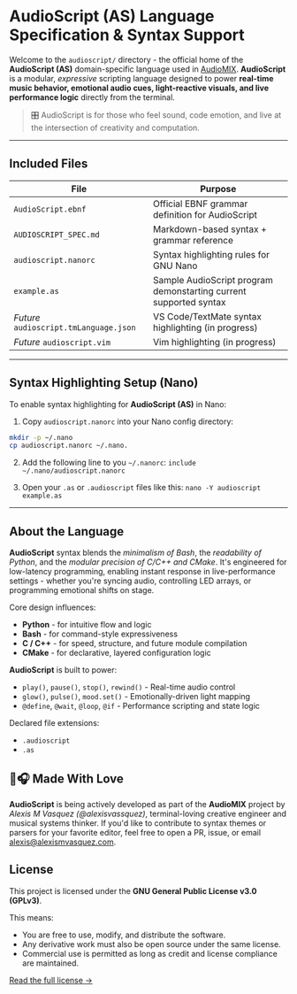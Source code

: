# AudioScript (AS) Language Specification & Syntax Support

Welcome to the `audioscript/` directory - the official home of the **AudioScript (AS)** domain-specific language used in [AudioMIX](https://github.com/alexisvassquez/ai_spotibot_player). **AudioScript** is a modular, *expressive* scripting language designed to power **real-time music behavior, emotional audio cues, light-reactive visuals, and live performance logic** directly from the terminal.

> 🎛️  AudioScript is for those who feel sound, code emotion, and live at the intersection of creativity and computation.

---

## Included Files
| File | Purpose |
| ------ | ---------|
| `AudioScript.ebnf` | Official EBNF grammar definition for AudioScript |
| `AUDIOSCRIPT_SPEC.md` | Markdown-based syntax + grammar reference |
| `audioscript.nanorc` | Syntax highlighting rules for GNU Nano |
| `example.as` | Sample AudioScript program demonstarting current supported syntax |
| *Future* `audioscript.tmLanguage.json` | VS Code/TextMate syntax highlighting (in progress) |
| *Future* `audioscript.vim` | Vim highlighting (in progress) |

---

## Syntax Highlighting Setup (Nano)

To enable syntax highlighting for **AudioScript (AS)** in Nano:

1. Copy `audioscript.nanorc` into your Nano config directory:
```bash
mkdir -p ~/.nano
cp audioscript.nanorc ~/.nano.
```

2. Add the following line to you `~/.nanorc`:
`include ~/.nano/audioscript.nanorc`

3. Open your `.as` or `.audioscript` files like this:
`nano -Y audioscript example.as`

---

## About the Language

**AudioScript** syntax blends the *minimalism of Bash*, the *readability of Python*, and the *modular precision of C/C++ and CMake*. It's engineered for low-latency programming, enabling instant response in live-performance settings - whether you're syncing audio, controlling LED arrays, or programming emotional shifts on stage.

Core design influences:
- **Python** - for intuitive flow and logic
- **Bash** - for command-style expressiveness
- **C / C++** - for speed, structure, and future module compilation
- **CMake** - for declarative, layered configuration logic

**AudioScript** is built to power:
- `play()`, `pause()`, `stop()`, `rewind()` - Real-time audio control
- `glow()`, `pulse()`, `mood.set()` - Emotionally-driven light mapping
- `@define`, `@wait`, `@loop`, `@if` - Performance scripting and state logic

Declared file extensions:
- `.audioscript`
- `.as`

## 💚🎧 Made With Love

**AudioScript** is being actively developed as part of the **AudioMIX** project by *Alexis M Vasquez (@alexisvassquez)*, terminal-loving creative engineer and musical systems thinker. If you'd like to contribute to syntax themes or parsers for your favorite editor, feel free to open a PR, issue, or email [alexis@alexismvasquez.com](mailto:alexis@alexismvasquez.com).

## License

This project is licensed under the **GNU General Public License v3.0 (GPLv3)**.

This means:
- You are free to use, modify, and distribute the software.
- Any derivative work must also be open source under the same license.
- Commercial use is permitted as long as credit and license compliance are maintained.

[Read the full license →](https://www.gnu.org/licenses/gpl-3.0.en.html)
